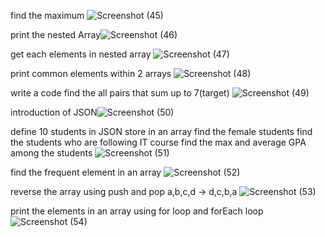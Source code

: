 find the maximum ![Screenshot (45)](https://github.com/user-attachments/assets/851b985c-1e65-4c72-b4a9-c3ac8f66dff8)


print the nested Array![Screenshot (46)](https://github.com/user-attachments/assets/a5695e7c-3b69-47df-a77a-0419337b071e)


get each elements in nested array ![Screenshot (47)](https://github.com/user-attachments/assets/8b758b6a-46a4-4dc5-a3da-daa7e8986bf2)


print common elements within 2 arrays ![Screenshot (48)](https://github.com/user-attachments/assets/c1a33ec6-6a4c-4295-882b-4e66e0d2b1ad)


write a code find the all pairs that sum up to 7(target) ![Screenshot (49)](https://github.com/user-attachments/assets/3c4c9dba-b8ed-4f39-b8b6-f49c0d060fef)


introduction of JSON![Screenshot (50)](https://github.com/user-attachments/assets/e735f5e3-7b0e-438f-a36f-62db47c21156)


define 10 students in JSON store in an array find the female students find the students who are following IT course find the max and average GPA among the students ![Screenshot (51)](https://github.com/user-attachments/assets/357fd46d-7879-4237-ac0e-540953a5b0cd)


find the frequent element in an array ![Screenshot (52)](https://github.com/user-attachments/assets/14dbe833-bd92-4b8f-8551-c0559568a1fd)


reverse the array using push and pop a,b,c,d -> d,c,b,a ![Screenshot (53)](https://github.com/user-attachments/assets/68369d87-2550-416d-b922-9e143f4b7cf9)


print the elements in an array using for loop and forEach loop ![Screenshot (54)](https://github.com/user-attachments/assets/680b3979-f4c1-4acf-9e59-597a7c677c32)
